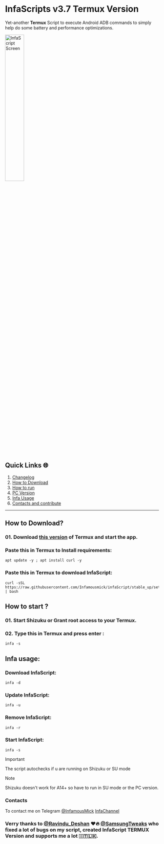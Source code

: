 
# InfaScripts v3.7 Termux Version
Yet-another **Termux** Script to execute Android ADB commands to simply help do some battery and performance optimizations. <br>

<img src="https://github.com/Infamousmick/infaScript/assets/126038496/efb47032-2e79-4f65-b6e8-a2f7cb764e58" alt="InfaScript Screen" width=35%>

## Quick Links 🌐

01. [Changelog](https://github.com/Infamousmick/infaScript/tree/stable_up?tab=readme-ov-file#---%EF%B8%8Fchangelog%EF%B8%8F---)
02. [How to Download](https://github.com/Infamousmick/infaScript/tree/stable_up?tab=readme-ov-file#how-to-download)
03. [How to run](https://github.com/Infamousmick/infaScript/tree/stable_up?tab=readme-ov-file#how-to-start-)
04. [PC Version](https://github.com/Infamousmick/infaScript/tree/Newpc)
05. [Infa Usage](https://github.com/Infamousmick/infaScript/tree/stable_up?tab=readme-ov-file#infa-usage)
06. [Contacts and contribute](https://github.com/Infamousmick/infaScript/tree/stable_up?tab=readme-ov-file#contacts)


<hr>

## How to Download?

### 01. Download [this version](https://github.com/KitsunedFox/termux-monet/releases/download/v0.118.0-33/termux-app_v0.118.0-33+apt-android-7-github-release_universal.apk) of Termux and start the app.

###  Paste this in Termux to Install requirements:

```
apt update -y ; apt install curl -y
```
###  Paste this in Termux to download InfaScript:

```
curl -sSL https://raw.githubusercontent.com/Infamousmick/infaScript/stable_up/setup.sh | bash
```

## How to start ?

### 01. Start Shizuku or Grant root access to your Termux.
### 02. Type this in Termux and press enter :
```
infa -s
```

## Infa usage:
### Download InfaScript:
```
infa -d
```

### Update InfaScript:
```
infa -u
```

### Remove InfaScript:
```
infa -r
```

### Start InfaScript:
```
infa -s
```

> [!IMPORTANT]
> The script autochecks if u are running on Shizuku or SU mode

> [!NOTE]
> Shizuku doesn't work for A14+ so have to run in SU mode or the PC version.

### Contacts
To contact me on Telegram [@InfamousMick](https://t.me/InfamousMick)
[InfaChannel](https://t.me/Infachannel_erendesu1)

### Verry thanks to [@Ravindu_Deshan](https://t.me/Ravindu_Deshan) ❤️🔥  [@SamsungTweaks](https://t.me/SamsungTweaks) who fixed a lot of bugs on my script, created InfaScript TERMUX Version and supports me a lot 🇮🇹🇱🇰.
